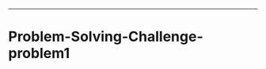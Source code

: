 ----------------------------------------------------------------------------------------------------
# Problem-Solving-Challenge-problem1
